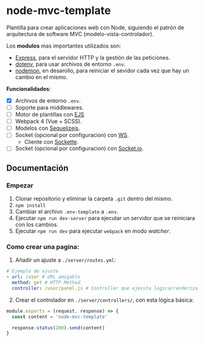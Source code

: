 # node-mvc-template
Plantilla para crear aplicaciones web con Node, siguiendo el patrón de arquitectura de software MVC (modelo-vista-controlador).

Los **modulos** mas importantes utilizados son:
* [Express](https://github.com/expressjs/express), para el servidor HTTP y la gestión de las peticiones.
* [dotenv](https://github.com/motdotla/dotenv), para usar archivos de entorno `.env`.
* [nodemon](https://github.com/remy/nodemon/), en desarollo, para reiniciar el sevidor cada vez que hay un cambio en el mismo.

**Funcionalidades**:
- [x] Archivos de entorno `.env`.
- [ ] Soporte para middlewares.
- [ ] Motor de plantillas con [EJS](https://ejs.co/)
- [ ] Webpack 4 (Vue + SCSS).
- [ ] Modelos con [Sequelizejs](http://docs.sequelizejs.com/).
- [ ] Socket (opcional por configuracion) con [WS](https://github.com/websockets/ws).
  - Cliente con [Sockette](https://github.com/lukeed/sockette).
- [ ] Socket (opcional por configuracion) con [Socket.io](https://socket.io/).

## Documentación

### Empezar

1. Clonar repositorio y eliminar la carpeta `.git` dentro del mismo.
2. `npm install`
4. Cambiar el archivo `.env-template` a `.env`.
5. Ejecutar `npm run dev-server` para ejecutar un servidor que se reiniciara con los cambios.
6. Ejecutar `npm run dev` para ejecutar `webpack` en modo _watcher_.

### Como crear una pagina:
1. Añadir un ajuste a `./server/routes.yml`:
  ```yaml
  # Ejemplo de ajuste
  - url: /user # URL amigable
    method: get # HTTP Method
    controller: /user/panel.js # Controller que ejecuta logica/renderiza contenido.
  ```

2. Crear el controlador en `./server/controllers/`, con esta lógica básica:
```js
module.exports = (request, response) => {
  const content = 'node-mvc-template'

  response.status(200).send(content)
}
```
